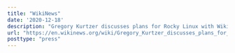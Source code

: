 ```yaml
---
title: "WikiNews"
date: '2020-12-18'
description: "Gregory Kurtzer discusses plans for Rocky Linux with Wikinews as Red Hat announces moving focus away from CentOS"
url: "https://en.wikinews.org/wiki/Gregory_Kurtzer_discusses_plans_for_Rocky_Linux_with_Wikinews_as_Red_Hat_announces_moving_focus_away_from_CentOS"
posttype: "press"
---
```


